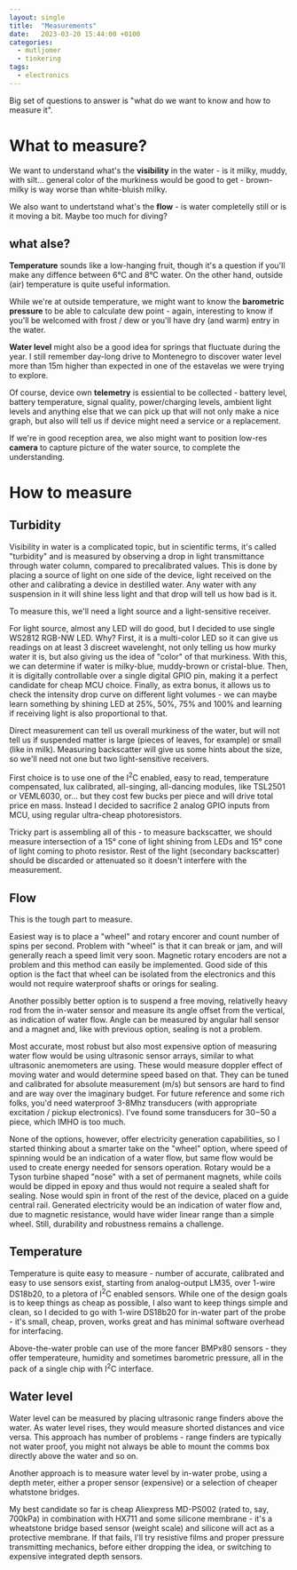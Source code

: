 ```yaml
---
layout: single
title:  "Measurements"
date:   2023-03-20 15:44:00 +0100
categories:
  - mutljomer
  - tinkering
tags: 
  - electronics
---
```

Big set of questions to answer is "what do we want to know and how to measure it". 

# What to measure? 

We want to understand what's the **visibility** in the water - is it milky, muddy, with silt... general color of the murkiness would be good to get - brown-milky is way worse than white-bluish milky.

We also want to undertstand what's the **flow** - is water completelly still or is it moving a bit. Maybe too much for diving? 

## what alse?  

**Temperature** sounds like a low-hanging fruit, though it's a question if you'll make any diffence between 6&deg;C and 8&deg;C water. On the other hand, outside (air) temperature is quite useful information. 

While we're at outside temperature, we might want to know the **barometric pressure** to be able to calculate dew point - again, interesting to know if you'll be welcomed with frost / dew or you'll have dry (and warm) entry in the water. 

**Water level** might also be a good idea for springs that fluctuate during the year. I still remember day-long drive to Montenegro to discover water level more than 15m higher than expected in one of the estavelas we were trying to explore.

Of course, device own **telemetry** is essiential to be collected - battery level, battery temperature, signal quality, power/charging levels, ambient light levels and anything else that we can pick up that will not only make a nice graph, but also will tell us if device might need a service or a replacement. 

If we're in good reception area, we also might want to position low-res **camera** to capture picture of the water source, to complete the understanding. 

# How to measure 

## Turbidity

Visibility in water is a complicated topic, but in scientific terms, it's called "turbidity" and is measured by observing a drop in light transmittance through water column, compared to precalibrated values. This is done by placing a source of light on one side of the device, light received on the other and calibrating a device in destilled water. Any water with any suspension in it will shine less light and that drop will tell us how bad is it. 

To measure this, we'll need a light source and a light-sensitive receiver. 

For light source, almost any LED will do good, but I decided to use single WS2812 RGB-NW LED. Why?
First, it is a multi-color LED so it can give us readings on at least 3 discreet wavelenght, not only telling us how murky water it is, but also giving us the idea of "color" of that murkiness. With this, we can determine if water is milky-blue, muddy-brown or cristal-blue. 
Then, it is digitally controllable over a single digital GPIO pin, making it a perfect candidate for cheap MCU choice. 
Finally, as extra bonus, it allows us to check the intensity drop curve on different light volumes - we can maybe learn something by shining LED at 25%, 50%, 75% and 100% and learning if receiving light is also proportional to that. 

Direct measurement can tell us overall murkiness of the water, but will not tell us if suspended matter is large (pieces of leaves, for example) or small (like in milk). Measuring backscatter will give us some hints about the size, so we'll need not one but two light-sensitive receivers. 

First choice is to use one of the I<sup>2</sup>C enabled, easy to read, temperature compensated, lux calibrated, all-singing, all-dancing modules, like TSL2501 or VEML6030, or... but they cost few bucks per piece and will drive total price en mass. 
Instead I decided to sacrifice 2 analog GPIO inputs from MCU, using regular ultra-cheap photoresistors. 

Tricky part is assembling all of this - to measure backscatter, we should measure intersection of a 15&deg; cone of light shining from LEDs and 15&deg; cone of light coming to photo resistor. Rest of the light (secondary backscatter) should be discarded or attenuated so it doesn't interfere with the measurement. 

## Flow 

This is the tough part to measure. 

Easiest way is to place a "wheel" and rotary encorer and count number of spins per second. 
Problem with "wheel" is that it can break or jam, and will generally reach a speed limit very soon. Magnetic rotary encoders are not a problem and this method can easily be implemented. Good side of this option is the fact that wheel can be isolated from the electronics and this would not require waterproof shafts or orings for sealing. 

Another possibly better option is to suspend a free moving, relativelly heavy rod from the in-water sensor and measure its angle offset from the vertical, as indication of water flow. Angle can be measured by angular hall sensor and a magnet and, like with previous option, sealing is not a problem.

Most accurate, most robust but also most expensive option of measuring water flow would be using ultrasonic sensor arrays, similar to what ultrasonic anemometers are using. These would measure doppler effect of moving water and would determine speed based on that. They can be tuned and calibrated for absolute measurement (m/s) but sensors are hard to find and are way over the imaginary budget. For future reference and some rich folks, you'd need waterproof 3-8Mhz transducers (with appropriate excitation / pickup electronics). I've found some transducers for $30-$50 a piece, which IMHO is too much.

None of the options, however, offer electricity generation capabilities, so I started thinking about a smarter take on the "wheel" option, where speed of spinning would be an indication of a water flow, but same flow would be used to create energy needed for sensors operation. 
Rotary would be a Tyson turbine shaped "nose" with a set of permanent magnets, while coils would be dipped in epoxy and thus would not require a sealed shaft for sealing. Nose would spin in front of the rest of the device, placed on a guide central rail. 
Generated electricity would be an indication of water flow and, due to magnetic resistance, would have wider linear range than a simple wheel. Still, durability and robustness remains a challenge.

## Temperature 

Temperature is quite easy to measure - number of accurate, calibrated and easy to use sensors exist, starting from analog-output LM35, over 1-wire DS18b20, to a pletora of I<sup>2</sup>C enabled sensors. 
While one of the design goals is to keep things as cheap as possible, I also want to keep things simple and clean, so I decided to go with 1-wire DS18b20 for in-water part of the probe - it's small, cheap, proven, works great and has minimal software overhead for interfacing. 

Above-the-water proble can use of the more fancer BMPx80 sensors - they offer temperateure, humidity and sometimes barometric pressure, all in the pack of a single chip with I<sup>2</sup>C interface. 

## Water level 

Water level can be measured by placing ultrasonic range finders above the water. As water level rises, they would measure shorted distances and vice versa. This approach has number of problems - range finders are typically not water proof, you might not always be able to mount the comms box directly above the water and so on. 

Another approach is to measure water level by in-water probe, using a depth meter, either a proper sensor (expensive) or a selection of cheaper whatstone bridges. 

My best candidate so far is cheap Aliexpress MD-PS002 (rated to, say, 700kPa) in combination with HX711 and some silicone membrane - it's a wheatstone bridge based sensor (weight scale) and silicone will act as a protective membrane. 
If that fails, I'll try resistive films and proper pressure transmitting mechanics, before either dropping the idea, or switching to expensive integrated depth sensors. 

